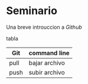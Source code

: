 # Seminario

Una breve introuccion a *Github*

 tabla 

| Git | command line |
|-----|--------------|
| pull| bajar archivo |
|push| subir archivo|

